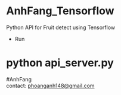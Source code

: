 # AnhFang_Tensorflow

Python API for Fruit detect using Tensorflow

-   Run

# python api_server.py

#AnhFang <br>
contact: phoanganh148@gmail.com<br>
